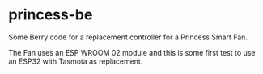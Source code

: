 # princess-be

Some Berry code for a replacement controller for a Princess Smart Fan.

The Fan uses an ESP WROOM 02 module and this is some first test to use an ESP32 with Tasmota as replacement.
